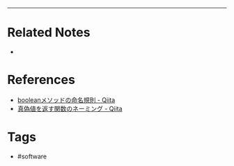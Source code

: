 
----
# Related Notes
- 

# References
- [booleanメソッドの命名規則 - Qiita](https://qiita.com/GinGinDako/items/6e8b696c4734b8e92d2b)
- [真偽値を返す関数のネーミング - Qiita](https://qiita.com/yskszk/items/5a7f99c974773f03a82a)

# Tags
- #software 